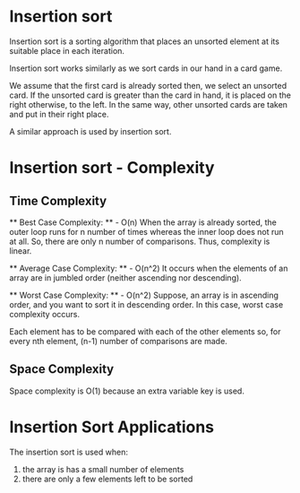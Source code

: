 # Insertion sort

Insertion sort is a sorting algorithm that places an unsorted element at its suitable place in each iteration.

Insertion sort works similarly as we sort cards in our hand in a card game.

We assume that the first card is already sorted then, we select an unsorted card. If the unsorted card is greater than the card in hand, it is placed on the right otherwise, to the left. In the same way, other unsorted cards are taken and put in their right place.

A similar approach is used by insertion sort.

# Insertion sort - Complexity

## Time Complexity

** Best Case Complexity: ** - O(n) When the array is already sorted, the outer loop runs for n number of times whereas the inner loop does not run at all. So, there are only n number of comparisons. Thus, complexity is linear.

** Average Case Complexity: ** - O(n^2) It occurs when the elements of an array are in jumbled order (neither ascending nor descending).

** Worst Case Complexity: ** - O(n^2) Suppose, an array is in ascending order, and you want to sort it in descending order. In this case, worst case complexity occurs.

Each element has to be compared with each of the other elements so, for every nth element, (n-1) number of comparisons are made.

## Space Complexity

Space complexity is O(1) because an extra variable key is used.

# Insertion Sort Applications

The insertion sort is used when:

1. the array is has a small number of elements
2. there are only a few elements left to be sorted
